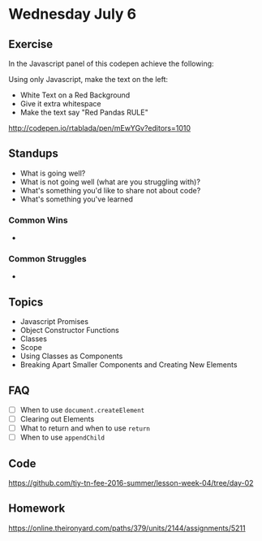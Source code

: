 # Wednesday July 6

## Exercise

In the Javascript panel of this codepen achieve the following:

Using only Javascript, make the text on the left:
  * White Text on a Red Background
  * Give it extra whitespace
  * Make the text say "Red Pandas RULE"

http://codepen.io/rtablada/pen/mEwYGv?editors=1010

## Standups

* What is going well?
* What is not going well (what are you struggling with)?
* What's something you'd like to share not about code?
* What's something you've learned

### Common Wins

*

### Common Struggles

*

## Topics

* Javascript Promises
* Object Constructor Functions
* Classes
* Scope
* Using Classes as Components
* Breaking Apart Smaller Components and Creating New Elements

## FAQ

* [ ] When to use `document.createElement`
* [ ] Clearing out Elements
* [ ] What to return and when to use `return`
* [ ] When to use `appendChild`

## Code

https://github.com/tiy-tn-fee-2016-summer/lesson-week-04/tree/day-02

## Homework

https://online.theironyard.com/paths/379/units/2144/assignments/5211
